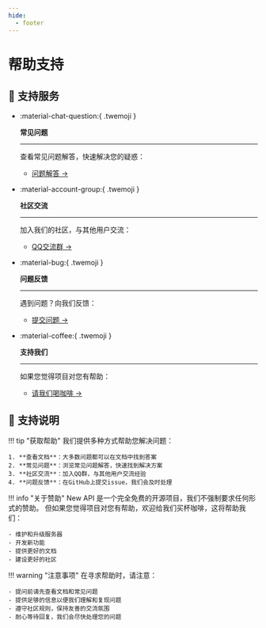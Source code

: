 ```yaml
---
hide:
  - footer
---
```


<style>
  .md-typeset .grid.cards > ul {
    display: grid;
    grid-template-columns: repeat(auto-fit, minmax(16rem, 1fr));
    gap: 1rem;
    margin: 1em 0;
  }
  
  .md-typeset .grid.cards > ul > li {
    border: none;
    border-radius: 0.8rem;
    box-shadow: var(--md-shadow-z2);
    padding: 1.5rem;
    transition: transform 0.25s, box-shadow 0.25s;
    background: linear-gradient(135deg, var(--md-primary-fg-color), var(--md-accent-fg-color));
    color: var(--md-primary-bg-color);
  }

  .md-typeset .grid.cards > ul > li:hover {
    transform: scale(1.02);
    box-shadow: var(--md-shadow-z3);
  }

  .md-typeset .grid.cards > ul > li > hr {
    margin: 0.8rem 0;
    border: none;
    border-bottom: 2px solid var(--md-primary-bg-color);
    opacity: 0.2;
  }

  .md-typeset .grid.cards > ul > li > p {
    margin: 0.5rem 0;
  }

  .md-typeset .grid.cards > ul > li > p > em {
    color: var(--md-primary-bg-color);
    opacity: 0.8;
    font-style: normal;
  }

  .md-typeset .grid.cards > ul > li > p > .twemoji {
    font-size: 2.5rem;
    display: block;
    margin: 0.5rem auto;
  }

  .md-typeset .grid.cards > ul > li a {
    display: inline-block;
    padding: 0.4rem 1.2rem;
    margin-top: 0.6rem;
    background-color: rgba(255, 255, 255, 0.2);
    border-radius: 2rem;
    color: var(--md-primary-bg-color);
    font-weight: 500;
    transition: all 0.2s ease;
    text-decoration: none;
  }

  .md-typeset .grid.cards > ul > li a:hover {
    background-color: rgba(255, 255, 255, 0.3);
    transform: translateX(0.2rem);
  }

  .md-typeset .grid.cards > ul > li a::after {
    content: " →";
    opacity: 0;
    transition: opacity 0.2s ease;
  }

  .md-typeset .grid.cards > ul > li a:hover::after {
    opacity: 1;
  }
</style>

# 帮助支持

## 💫 支持服务

<div class="grid cards" markdown>

-   :material-chat-question:{ .twemoji }

    **常见问题**

    ---

    查看常见问题解答，快速解决您的疑惑：
    
    - [问题解答 →](faq.md)

-   :material-account-group:{ .twemoji }

    **社区交流**

    ---

    加入我们的社区，与其他用户交流：
    
    - [QQ交流群 →](community-interaction.md)

-   :material-bug:{ .twemoji }

    **问题反馈**

    ---

    遇到问题？向我们反馈：
    
    - [提交问题 →](feedback-issues.md)

-   :material-coffee:{ .twemoji }

    **支持我们**

    ---

    如果您觉得项目对您有帮助：
    
    - [请我们喝咖啡 →](buy-us-a-coffee.md)

</div>

## 📖 支持说明

!!! tip "获取帮助"
    我们提供多种方式帮助您解决问题：

    1. **查看文档**：大多数问题都可以在文档中找到答案
    2. **常见问题**：浏览常见问题解答，快速找到解决方案
    3. **社区交流**：加入QQ群，与其他用户交流经验
    4. **问题反馈**：在GitHub上提交issue，我们会及时处理

!!! info "关于赞助"
    New API 是一个完全免费的开源项目，我们不强制要求任何形式的赞助。
    但如果您觉得项目对您有帮助，欢迎给我们买杯咖啡，这将帮助我们：

    - 维护和升级服务器
    - 开发新功能
    - 提供更好的文档
    - 建设更好的社区

!!! warning "注意事项"
    在寻求帮助时，请注意：

    - 提问前请先查看文档和常见问题
    - 提供足够的信息以便我们理解和复现问题
    - 遵守社区规则，保持友善的交流氛围
    - 耐心等待回复，我们会尽快处理您的问题 